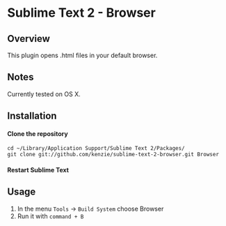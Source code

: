 # Sublime Text 2 - Browser

## Overview

This plugin opens .html files in your default browser.

## Notes

Currently tested on OS X.

## Installation

#### Clone the repository

    cd ~/Library/Application Support/Sublime Text 2/Packages/
    git clone git://github.com/kenzie/sublime-text-2-browser.git Browser

#### Restart Sublime Text

## Usage

1. In the menu `Tools` -> `Build System` choose Browser
2. Run it with `command + B`
